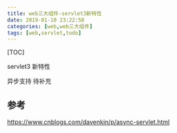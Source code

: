 ```yaml
---
title: web三大组件-servlet3新特性
date: 2019-01-10 23:22:58
categories: [web,web三大组件]
tags: [web,servlet,todo]
---
```


[TOC]

servlet3 新特性

<!--more-->

异步支持 待补充

## 参考

https://www.cnblogs.com/davenkin/p/async-servlet.html